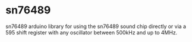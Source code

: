 # sn76489
sn76489 arduino library for using the sn76489 sound chip directly or via a 595 shift register with any oscillator between 500kHz and up to 4MHz.
